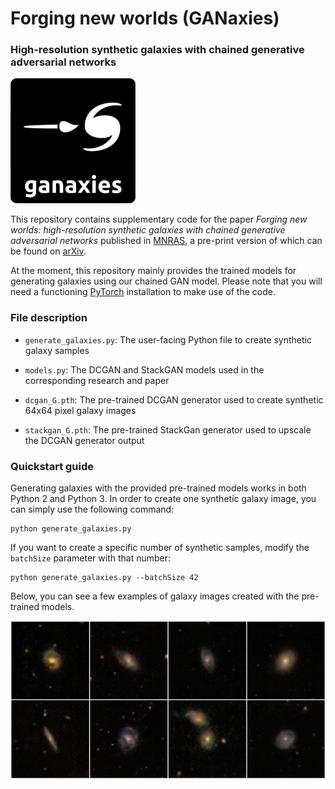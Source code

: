 # Forging new worlds (GANaxies)
### High-resolution synthetic galaxies with chained generative adversarial networks

<img src="/images/logo.png" alt="logo" width="200px"/>

This repository contains supplementary code for the paper _Forging new worlds: high-resolution synthetic galaxies with chained generative adversarial networks_ published in [MNRAS](https://doi.org/10.1093/mnras/stz602), a pre-print version of which can be found on [arXiv](https://arxiv.org/abs/1811.03081).

At the moment, this repository mainly provides the trained models for generating galaxies using our chained GAN model. Please note that you will need a functioning [PyTorch](https://pytorch.org/) installation to make use of the code.

### File description

* `generate_galaxies.py`: The user-facing Python file to create synthetic galaxy samples

* `models.py`: The DCGAN and StackGAN models used in the corresponding research and paper

* `dcgan_G.pth`: The pre-trained DCGAN generator used to create synthetic 64x64 pixel galaxy images

* `stackgan_G.pth`: The pre-trained StackGan generator used to upscale the DCGAN generator output

### Quickstart guide

Generating galaxies with the provided pre-trained models works in both Python 2 and Python 3. In order to create one synthetic galaxy image, you can simply use the following command:

```shell
python generate_galaxies.py
```

If you want to create a specific number of synthetic samples, modify the `batchSize` parameter with that number:

```shell
python generate_galaxies.py --batchSize 42
```

Below, you can see a few examples of galaxy images created with the pre-trained models.

<img src="/images/examples.png" alt="examples" width="600px"/>
